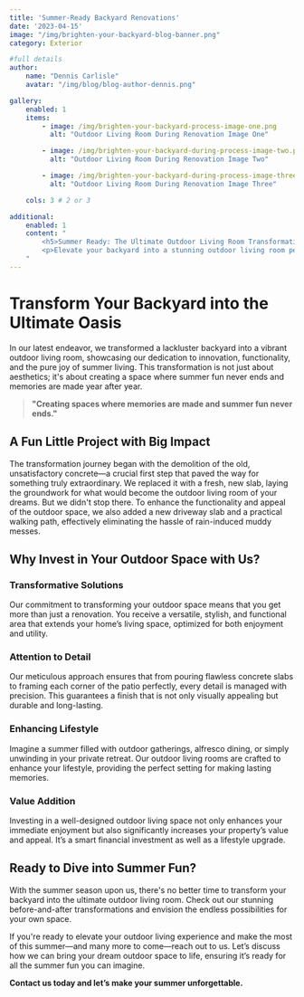 ```yaml
---
title: 'Summer-Ready Backyard Renovations'
date: '2023-04-15'
image: "/img/brighten-your-backyard-blog-banner.png"
category: Exterior

#full details
author:
    name: "Dennis Carlisle"
    avatar: "/img/blog/blog-author-dennis.png"

gallery:
    enabled: 1
    items:
        - image: /img/brighten-your-backyard-process-image-one.png
          alt: "Outdoor Living Room During Renovation Image One"

        - image: /img/brighten-your-backyard-during-process-image-two.png
          alt: "Outdoor Living Room During Renovation Image Two"

        - image: /img/brighten-your-backyard-during-process-image-three.png
          alt: "Outdoor Living Room During Renovation Image Three"

    cols: 3 # 2 or 3

additional:
    enabled: 1
    content: "
        <h5>Summer Ready: The Ultimate Outdoor Living Room Transformation</h5>
        <p>Elevate your backyard into a stunning outdoor living room perfect for summer fun. Our latest project showcases our expertise in transforming spaces with beautiful, functional concrete work, and custom patio framing. Discover how we turn outdoor challenges into luxurious retreats, enhancing both lifestyle and property value. Ready for a backyard makeover? Let us create your perfect summer sanctuary.</p>
    "
---
```


# Transform Your Backyard into the Ultimate Oasis

In our latest endeavor, we transformed a lackluster backyard into a vibrant outdoor living room, showcasing our dedication to innovation, functionality, and the pure joy of summer living. This transformation is not just about aesthetics; it's about creating a space where summer fun never ends and memories are made year after year.

> **"Creating spaces where memories are made and summer fun never ends."**

## A Fun Little Project with Big Impact

The transformation journey began with the demolition of the old, unsatisfactory concrete—a crucial first step that paved the way for something truly extraordinary. We replaced it with a fresh, new slab, laying the groundwork for what would become the outdoor living room of your dreams. But we didn't stop there. To enhance the functionality and appeal of the outdoor space, we also added a new driveway slab and a practical walking path, effectively eliminating the hassle of rain-induced muddy messes.

## Why Invest in Your Outdoor Space with Us?

### Transformative Solutions

Our commitment to transforming your outdoor space means that you get more than just a renovation. You receive a versatile, stylish, and functional area that extends your home’s living space, optimized for both enjoyment and utility.

### Attention to Detail

Our meticulous approach ensures that from pouring flawless concrete slabs to framing each corner of the patio perfectly, every detail is managed with precision. This guarantees a finish that is not only visually appealing but durable and long-lasting.

### Enhancing Lifestyle

Imagine a summer filled with outdoor gatherings, alfresco dining, or simply unwinding in your private retreat. Our outdoor living rooms are crafted to enhance your lifestyle, providing the perfect setting for making lasting memories.

### Value Addition

Investing in a well-designed outdoor living space not only enhances your immediate enjoyment but also significantly increases your property’s value and appeal. It’s a smart financial investment as well as a lifestyle upgrade.

## Ready to Dive into Summer Fun?

With the summer season upon us, there's no better time to transform your backyard into the ultimate outdoor living room. Check out our stunning before-and-after transformations and envision the endless possibilities for your own space.

If you're ready to elevate your outdoor living experience and make the most of this summer—and many more to come—reach out to us. Let’s discuss how we can bring your dream outdoor space to life, ensuring it’s ready for all the summer fun you can imagine.

**Contact us today and let’s make your summer unforgettable.**
